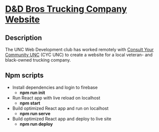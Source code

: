 # [D&D Bros Trucking Company Website](https://danddbros.com/)

## Description

The UNC Web Development club has worked remotely with [Consult Your Community UNC](https://cycunc.org/) (CYC UNC) to create a website for a local veteran- and black-owned trucking company.

## Npm scripts

- Install dependencies and login to firebase
  - **npm run init**
- Run React app with live reload on localhost
  - **npm start**
- Build optimized React app and run on localhost
  - **npm run serve**
- Build optimized React app and deploy to live site
  - **npm run deploy**
